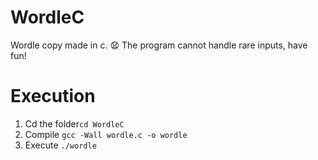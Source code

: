 # WordleC
Wordle copy made in c. 😧
The program cannot handle rare inputs, have fun!

# Execution
1. Cd the folder`cd WordleC`
2. Compile `gcc -Wall wordle.c -o wordle`
3. Execute `./wordle`

 
